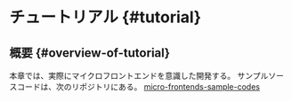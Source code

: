 # チュートリアル {#tutorial}
## 概要 {#overview-of-tutorial}

本章では、実際にマイクロフロントエンドを意識した開発する。
サンプルソースコードは、次のリポジトリにある。
[micro-frontends-sample-codes](https://github.com/Silver-birder/micro-frontends-sample-codes)